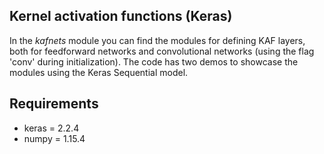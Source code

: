 ## Kernel activation functions (Keras)

In the *kafnets* module you can find the modules for defining KAF layers, both for feedforward networks and convolutional networks (using the flag 'conv' during initialization). 
The code has two demos to showcase the modules using the Keras Sequential model.

## Requirements

* keras = 2.2.4
* numpy = 1.15.4

